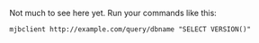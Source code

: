 Not much to see here yet.  Run your commands like this:

    mjbclient http://example.com/query/dbname "SELECT VERSION()"
